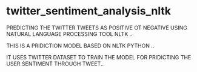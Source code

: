 # twitter_sentiment_analysis_nltk
PREDICTING THE TWITTER TWEETS AS POSITIVE OT NEGATIVE USING NATURAL LANGUAGE PROCESSING TOOL NLTK ..

THIS IS A PRIDICTION MODEL BASED ON NLTK PYTHON ..

IT USES TWITTER DATASET TO TRAIN THE MODEL FOR PRIDICTING THE USER SENTIMENT THROUGH TWEET..


